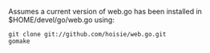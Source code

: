 Assumes a current version of web.go has been installed in $HOME/devel/go/web.go using:

    git clone git://github.com/hoisie/web.go.git
    gomake
    
